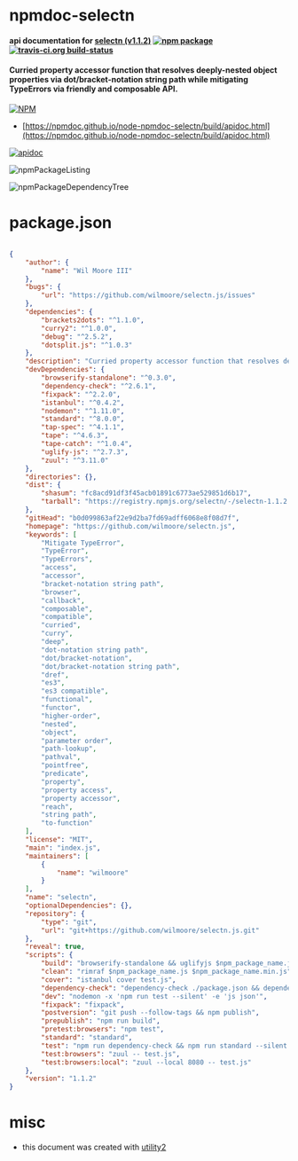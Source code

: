 # npmdoc-selectn

#### api documentation for  [selectn (v1.1.2)](https://github.com/wilmoore/selectn.js)  [![npm package](https://img.shields.io/npm/v/npmdoc-selectn.svg?style=flat-square)](https://www.npmjs.org/package/npmdoc-selectn) [![travis-ci.org build-status](https://api.travis-ci.org/npmdoc/node-npmdoc-selectn.svg)](https://travis-ci.org/npmdoc/node-npmdoc-selectn)

#### Curried property accessor function that resolves deeply-nested object properties via dot/bracket-notation string path while mitigating TypeErrors via friendly and composable API.

[![NPM](https://nodei.co/npm/selectn.png?downloads=true&downloadRank=true&stars=true)](https://www.npmjs.com/package/selectn)

- [https://npmdoc.github.io/node-npmdoc-selectn/build/apidoc.html](https://npmdoc.github.io/node-npmdoc-selectn/build/apidoc.html)

[![apidoc](https://npmdoc.github.io/node-npmdoc-selectn/build/screenCapture.buildCi.browser.%252Ftmp%252Fbuild%252Fapidoc.html.png)](https://npmdoc.github.io/node-npmdoc-selectn/build/apidoc.html)

![npmPackageListing](https://npmdoc.github.io/node-npmdoc-selectn/build/screenCapture.npmPackageListing.svg)

![npmPackageDependencyTree](https://npmdoc.github.io/node-npmdoc-selectn/build/screenCapture.npmPackageDependencyTree.svg)



# package.json

```json

{
    "author": {
        "name": "Wil Moore III"
    },
    "bugs": {
        "url": "https://github.com/wilmoore/selectn.js/issues"
    },
    "dependencies": {
        "brackets2dots": "^1.1.0",
        "curry2": "^1.0.0",
        "debug": "^2.5.2",
        "dotsplit.js": "^1.0.3"
    },
    "description": "Curried property accessor function that resolves deeply-nested object properties via dot/bracket-notation string path while mitigating TypeErrors via friendly and composable API.",
    "devDependencies": {
        "browserify-standalone": "^0.3.0",
        "dependency-check": "^2.6.1",
        "fixpack": "^2.2.0",
        "istanbul": "^0.4.2",
        "nodemon": "^1.11.0",
        "standard": "^8.0.0",
        "tap-spec": "^4.1.1",
        "tape": "^4.6.3",
        "tape-catch": "^1.0.4",
        "uglify-js": "^2.7.3",
        "zuul": "^3.11.0"
    },
    "directories": {},
    "dist": {
        "shasum": "fc8acd91df3f45acb01891c6773ae529851d6b17",
        "tarball": "https://registry.npmjs.org/selectn/-/selectn-1.1.2.tgz"
    },
    "gitHead": "b0d099863af22e9d2ba7fd69adff6068e8f08d7f",
    "homepage": "https://github.com/wilmoore/selectn.js",
    "keywords": [
        "Mitigate TypeError",
        "TypeError",
        "TypeErrors",
        "access",
        "accessor",
        "bracket-notation string path",
        "browser",
        "callback",
        "composable",
        "compatible",
        "curried",
        "curry",
        "deep",
        "dot-notation string path",
        "dot/bracket-notation",
        "dot/bracket-notation string path",
        "dref",
        "es3",
        "es3 compatible",
        "functional",
        "functor",
        "higher-order",
        "nested",
        "object",
        "parameter order",
        "path-lookup",
        "pathval",
        "pointfree",
        "predicate",
        "property",
        "property access",
        "property accessor",
        "reach",
        "string path",
        "to-function"
    ],
    "license": "MIT",
    "main": "index.js",
    "maintainers": [
        {
            "name": "wilmoore"
        }
    ],
    "name": "selectn",
    "optionalDependencies": {},
    "repository": {
        "type": "git",
        "url": "git+https://github.com/wilmoore/selectn.js.git"
    },
    "reveal": true,
    "scripts": {
        "build": "browserify-standalone && uglifyjs $npm_package_name.js > $npm_package_name.min.js",
        "clean": "rimraf $npm_package_name.js $npm_package_name.min.js",
        "cover": "istanbul cover test.js",
        "dependency-check": "dependency-check ./package.json && dependency-check ./package.json --unused --no-dev",
        "dev": "nodemon -x 'npm run test --silent' -e 'js json'",
        "fixpack": "fixpack",
        "postversion": "git push --follow-tags && npm publish",
        "prepublish": "npm run build",
        "pretest:browsers": "npm test",
        "standard": "standard",
        "test": "npm run dependency-check && npm run standard --silent && node test.js | tap-spec",
        "test:browsers": "zuul -- test.js",
        "test:browsers:local": "zuul --local 8080 -- test.js"
    },
    "version": "1.1.2"
}
```



# misc
- this document was created with [utility2](https://github.com/kaizhu256/node-utility2)
